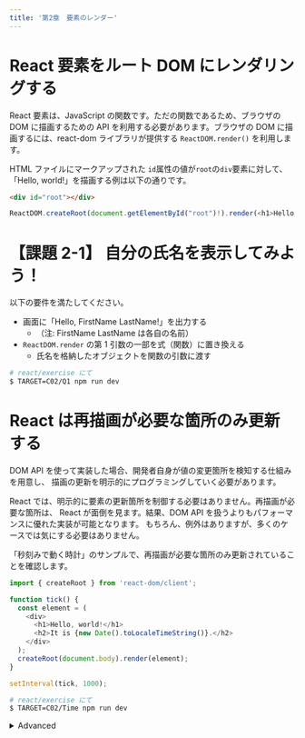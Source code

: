 ```yaml
---
title: '第2章　要素のレンダー'
---
```


# React 要素をルート DOM にレンダリングする

React 要素は、JavaScript の関数です。ただの関数であるため、ブラウザの DOM に描画するための API を利用する必要があります。ブラウザの DOM に描画するには、react-dom ライブラリが提供する `ReactDOM.render()` を利用します。

HTML ファイルにマークアップされた `id`属性の値が`root`の`div`要素に対して、「Hello, world!」を描画する例は以下の通りです。

```html
<div id="root"></div>
```

```javascript
ReactDOM.createRoot(document.getElementById("root")!).render(<h1>Hello, world!</h1>);
```

# 【課題 2-1】 自分の氏名を表示してみよう！

以下の要件を満たしてください。

- 画面に「Hello, FirstName LastName!」を出力する
  - （注: FirstName LastName は各自の名前）
- `ReactDOM.render` の第 1 引数の一部を式（関数）に置き換える
  - 氏名を格納したオブジェクトを関数の引数に渡す

```bash
# react/exercise にて
$ TARGET=C02/Q1 npm run dev
```

# React は再描画が必要な箇所のみ更新する

DOM API を使って実装した場合、開発者自身が値の変更箇所を検知する仕組みを用意し、
描画の更新を明示的にプログラミングしていく必要があります。

React では、明示的に要素の更新箇所を制御する必要はありません。再描画が必要な箇所は、
React が面倒を見ます。結果、DOM API を扱うよりもパフォーマンスに優れた実装が可能となります。
もちろん、例外はありますが、多くのケースでは気にする必要はありません。

「秒刻みで動く時計」のサンプルで、再描画が必要な箇所のみ更新されていることを確認します。

```javascript
import { createRoot } from 'react-dom/client';

function tick() {
  const element = (
    <div>
      <h1>Hello, world!</h1>
      <h2>It is {new Date().toLocaleTimeString()}.</h2>
    </div>
  );
  createRoot(document.body).render(element);
}

setInterval(tick, 1000);
```

```bash
# react/exercise にて
$ TARGET=C02/Time npm run dev
```

<details><summary>Advanced</summary>

もしも React に頼らず vanillajs で記述すると、このようになります。

```javascript
function tick() {
  const h1_text = 'Hello, world!';
  const h2_text = `It is ${new Date().toLocaleTimeString()}.`;

  const root = document.getElementById('root');
  if (root.children.length === 1) {
    const [div] = root.children;
    if (div.children.length === 2) {
      const [h1, h2] = div.children;
      if (h1.textContent !== h1_text) {
        h1.textContent = h1_text;
      }
      if (h2.textContent !== h2_text) {
        h2.textContent = h2_text;
      }
    }
  } else {
    const div = document.createElement('div');

    const h1 = document.createElement('h1');
    h1.textContent = h1_text;

    const h2 = document.createElement('h2');
    h2.textContent = h2_text;

    div.appendChild(h1);
    div.appendChild(h2);

    root.appendChild(div);
  }
}

setInterval(tick, 1000);
```

</details>
